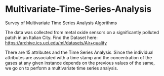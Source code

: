 # Multivariate-Time-Series-Analysis
Survey of Multivariate Time Series Analysis Algorithms

The data was collected from metal oxide sensors on a significantly polluted patch in an Italian City. 
Find the Dataset here: https://archive.ics.uci.edu/ml/datasets/Air+quality

There are 15 attributes and the Time Series Analysis. Since the individual attributes are associated with a time stamp and the concentration of the gases at any given instance depends on the previous values of the same, we go on to perform a multivariate time series analysis. 

